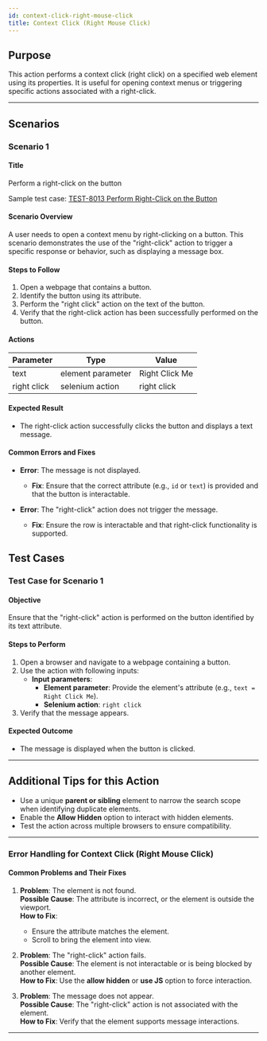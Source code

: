 ```yaml
---
id: context-click-right-mouse-click
title: Context Click (Right Mouse Click)
---
```


## Purpose
This action performs a context click (right click) on a specified web element using its properties. It is useful for opening context menus or triggering specific actions associated with a right-click.

---

## Scenarios

### Scenario 1

#### Title
Perform a right-click on the button

Sample test case: [TEST-8013 Perform Right-Click on the Button](https://zeuz.zeuz.ai/Home/ManageTestCases/Edit/TEST-8013/)

#### Scenario Overview
A user needs to open a context menu by right-clicking on a button. This scenario demonstrates the use of the "right-click" action to trigger a specific response or behavior, such as displaying a message box.

#### Steps to Follow
1. Open a webpage that contains a button.
2. Identify the button using its attribute.
3. Perform the "right click" action on the text of the button.
4. Verify that the right-click action has been successfully performed on the button.

#### Actions

| Parameter    | Type               | Value          |
|--------------|--------------------|----------------|
| text         | element parameter  | Right Click Me |
| right click  | selenium action    | right click    |

#### Expected Result
- The right-click action successfully clicks the button and displays a text message.

#### Common Errors and Fixes
- **Error**: The message is not displayed.
  - **Fix**: Ensure that the correct attribute (e.g., `id` or `text`) is provided and that the button is interactable.

- **Error**: The "right-click" action does not trigger the message.
  - **Fix**: Ensure the row is interactable and that right-click functionality is supported.

## Test Cases

### Test Case for Scenario 1

#### Objective
Ensure that the "right-click" action is performed on the button identified by its text attribute.

#### Steps to Perform
1. Open a browser and navigate to a webpage containing a button.
2. Use the action with following inputs:
   - **Input parameters**:
     - **Element parameter**: Provide the element's attribute (e.g., `text = Right Click Me`).
     - **Selenium action**: `right click`
3. Verify that the message appears.

#### Expected Outcome
- The message is displayed when the button is clicked.

---

## Additional Tips for this Action
- Use a unique **parent or sibling** element to narrow the search scope when identifying duplicate elements.
- Enable the **Allow Hidden** option to interact with hidden elements.
- Test the action across multiple browsers to ensure compatibility.

---

### Error Handling for Context Click (Right Mouse Click)

#### Common Problems and Their Fixes
1. **Problem**: The element is not found.  
   **Possible Cause**: The attribute is incorrect, or the element is outside the viewport.  
   **How to Fix**: 
   - Ensure the attribute matches the element.
   - Scroll to bring the element into view.

2. **Problem**: The "right-click" action fails.  
   **Possible Cause**: The element is not interactable or is being blocked by another element.  
   **How to Fix**: Use the **allow hidden** or **use JS** option to force interaction.

3. **Problem**: The message does not appear.  
   **Possible Cause**: The "right-click" action is not associated with the element.  
   **How to Fix**: Verify that the element supports message interactions.

---